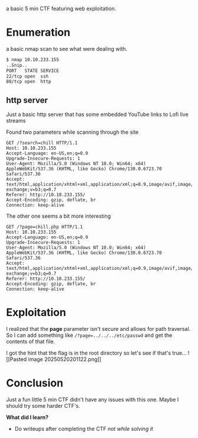 a basic 5 min CTF featuring web exploitation.

# Enumeration
a basic nmap scan to see what were dealing with.
```bash
$ nmap 10.10.233.155
..Snip..
PORT   STATE SERVICE
22/tcp open  ssh
80/tcp open  http
```

## http server
Just a basic http server that has some embedded YouTube links to Lofi live streams

Found two parameters while scanning through the site
```http
GET /?search=chill HTTP/1.1
Host: 10.10.233.155
Accept-Language: en-US,en;q=0.9
Upgrade-Insecure-Requests: 1
User-Agent: Mozilla/5.0 (Windows NT 10.0; Win64; x64) AppleWebKit/537.36 (KHTML, like Gecko) Chrome/130.0.6723.70 Safari/537.36
Accept: text/html,application/xhtml+xml,application/xml;q=0.9,image/avif,image/webp,image/apng,*/*;q=0.8,application/signed-exchange;v=b3;q=0.7
Referer: http://10.10.233.155/
Accept-Encoding: gzip, deflate, br
Connection: keep-alive
```

The other one seems a bit more interesting
```http
GET /?page=chill.php HTTP/1.1
Host: 10.10.233.155
Accept-Language: en-US,en;q=0.9
Upgrade-Insecure-Requests: 1
User-Agent: Mozilla/5.0 (Windows NT 10.0; Win64; x64) AppleWebKit/537.36 (KHTML, like Gecko) Chrome/130.0.6723.70 Safari/537.36
Accept: text/html,application/xhtml+xml,application/xml;q=0.9,image/avif,image/webp,image/apng,*/*;q=0.8,application/signed-exchange;v=b3;q=0.7
Referer: http://10.10.233.155/
Accept-Encoding: gzip, deflate, br
Connection: keep-alive
```

# Exploitation
I realized that the **page** parameter isn't secure and allows for path traversal. So I can add something like `/?page=../../../etc/passwd` and get the contents of that file.

I got the hint that the flag is in the root directory so let's see if that's true...
![[Pasted image 20250520201122.png]]

# Conclusion
Just a fun little 5 min CTF didn't have any issues with this one. Maybe I should try some harder CTF's.

**What did I learn?**
- Do writeups after completing the CTF *not while solving it*